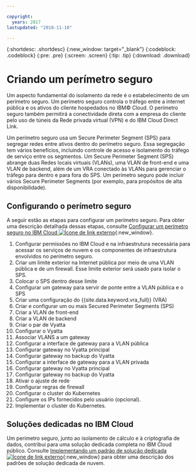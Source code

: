 ```yaml
---

copyright:
  years: 2017
lastupdated: "2018-11-10"

---
```


{:shortdesc: .shortdesc}
{:new_window: target="_blank"}
{:codeblock: .codeblock}
{:pre: .pre}
{:screen: .screen}
{:tip: .tip}
{:download: .download}

# Criando um perímetro seguro
Um aspecto fundamental do isolamento da rede é o estabelecimento de um perímetro seguro.  Um perímetro seguro controla o tráfego entre a internet pública e os ativos do cliente hospedados no IBM© Cloud.  O perímetro seguro também permitirá a conectividade direta com a empresa do cliente pelo uso de túneis da Rede privada virtual (VPN) e do IBM Cloud Direct Link.

Um perímetro seguro usa um Secure Perimeter Segment (SPS) para segregar redes entre ativos dentro do perímetro seguro. Essa segregação tem vários benefícios, incluindo controle de acesso e isolamento do tráfego de serviço entre os segmentos. Um Secure Perimeter Segment (SPS) abrange duas Redes locais virtuais (VLANs), uma VLAN de front-end e uma VLAN de backend, além de um VRA conectado às VLANs para gerenciar o tráfego para dentro e para fora do SPS. Um perímetro seguro pode incluir vários Secure Perimeter Segments (por exemplo, para propósitos de alta disponibilidade).

## Configurando o perímetro seguro

A seguir estão as etapas para configurar um perímetro seguro.  Para obter uma descrição detalhada dessas etapas, consulte [Configurar um perímetro seguro no IBM Cloud
![Ícone de link externo](../../icons/launch-glyph.svg "Ícone de link externo")](https://developer.ibm.com/dwblog/2018/ibm-cloud-vyatta-set-up-secure-perimeter){:new_window}.

1. Configurar permissões no IBM Cloud e na infraestrutura necessária para acessar os serviços de nuvem e os componentes de infraestrutura envolvidos no perímetro seguro.
2. Criar um limite exterior na Internet pública por meio de uma VLAN pública e de um firewall. Esse limite exterior será usado para isolar o SPS.
3. Colocar o SPS dentro desse limite
4. Configurar um gateway para servir de ponte entre a VLAN pública e o SPS
5. Criar uma configuração do {{site.data.keyword.vra_full}} (VRA)
6. Criar e configurar um ou mais Secured Perimeter Segments (SPS)
7. Criar a VLAN de front-end
8. Criar a VLAN de backend
9. Criar o par de Vyatta
10. Configurar o Vyatta
11. Associar VLANS a um gateway
12. Configurar a interface de gateway para a VLAN pública
13. Configurar gateway no Vyatta principal
14. Configurar gateway no backup do Vyatta
15. Configurar a interface de gateway para a VLAN privada
16. Configurar gateway no Vyatta principal
17. Configurar gateway no backup do Vyatta
18. Ativar o ajuste de rede
19. Configurar regras de firewall
20. Configurar o cluster do Kubernetes
21. Configure os IPs fornecidos pelo usuário (opcional).
22. Implementar o cluster do Kubernetes.

## Soluções dedicadas no IBM Cloud
Um perímetro seguro, junto ao isolamento de cálculo e à criptografia de dados, contribui para uma solução dedicada completa no IBM Cloud público.  Consulte [Implementando um padrão de solução dedicada ![Ícone de link externo](../../icons/launch-glyph.svg "Ícone de link externo")](https://developer.ibm.com/dwblog/2018/ibm-cloud-dedicated-cloud-solution-patterns/){:new_window} para obter uma descrição dos padrões de solução dedicada de nuvem.
